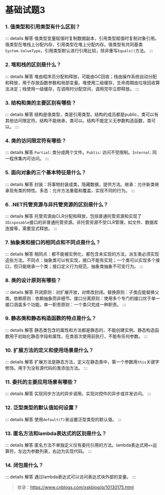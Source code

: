 
# 基础试题3

### 1. 值类型和引用类型有什么区别？

::: details 解答
值类型变量赋值时复制数据副本，引用类型赋值时复制对象引用。值类型在堆栈上分配内存，引用类型在堆上分配内存。值类型有共同基类`System.ValueType`，引用类型默认进行引用比较，除非重写`Equals()`方法。
:::

### 2. 堆和栈的区别是什么？

::: details 解答
堆由程序员分配和释放，可能由GC回收；栈由操作系统自动分配和释放，用于存放函数参数和局部变量。堆使用二级缓存，生命周期由垃圾回收算法决定；栈使用一级缓存，在调用时分配空间，调用完毕立即释放。
:::

### 3. 结构和类的主要区别有哪些？

::: details 解答
结构是值类型，类是引用类型。结构的成员都是public，类可以有其他访问限定符。结构不能继承，类可以。结构不能定义无参数构造函数，类可以。
:::

### 4. 类的访问限定符有哪些？

::: details 解答
`Partial`: 类分成两个文件。`Public`: 访问不受限制。`Internal`: 同一程序集内可访问。
:::

### 5. 面向对象的三个基本特征是什么？

::: details 解答
封装：将事物封装成类，隐藏数据，提供方法。继承：允许新类继承现有类的特性。多态：允许方法重载和覆盖，实现不同的行为。
:::

### 6. .NET托管资源与非托管资源的区别是什么？

::: details 解答
托管资源由CLR分配和释放，包括普通托管资源和实现了`IDisposable`接口的非普通托管资源。非托管资源不受CLR管理，如文件、数据库连接等，需要显式释放。
:::

### 7. 抽象类和接口的相同点和不同点是什么？

::: details 解答
相同点：都不能被实例化，都包含未实现的方法，派生类必须实现这些方法。不同点：抽象类可以有实现，接口不能有实现；一个类可以实现多个接口，但只能继承一个类；接口定义行为规范，抽象类抽象不可变行为。
:::

### 8. 类的设计原则有哪些？

::: details 解答
开闭原则：对扩展开放，对修改封闭。替换原则：子类应能替换父类。依赖原则：依赖抽象而非细节。接口分离原则：使用多个专门的接口优于单一接口涵盖多个功能。单一职责原则：一个类只完成一种职责。
:::

### 9. 静态类和静态构造函数的特点是什么？

::: details 解答
静态类包含的属性和方法都是静态的，不能创建实例。静态构造函数用于初始化静态字段和属性，在类首次使用前执行，不能有任何参数。
:::

### 10. 扩展方法的定义和使用场景是什么？

::: details 解答
扩展方法是静态方法，定义在静态类中，第一个参数用`this`关键字修饰。用于为没有源代码的类添加方法。
:::

### 11. 委托的主要应用场景有哪些？

::: details 解答
实现同步方法的异步调用，实现对控件的异步或并发访问。
:::

### 12. 泛型类型的默认值如何设置？

::: details 解答
使用`default(T)`来设置泛型类型的默认值。
:::

### 13. 匿名方法和lambda表达式的区别是什么？

::: details 解答
匿名方法不单独定义仅有委托引用的方法。lambda表达式用`=>`运算符，左边为参数列表，右边为实现代码。
:::

### 14. 闭包是什么？

::: details 解答
通过lambda表达式可以访问表达式块外部的变量。
:::

>收录：<https://www.cnblogs.com/xskblog/p/10130175.html>
